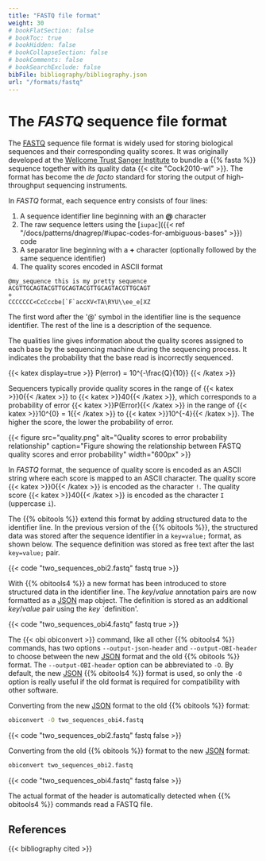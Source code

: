 ```yaml
---
title: "FASTQ file format"
weight: 30
# bookFlatSection: false
# bookToc: true
# bookHidden: false
# bookCollapseSection: false
# bookComments: false
# bookSearchExclude: false
bibFile: bibliography/bibliography.json 
url: "/formats/fastq"
---
```


# The *FASTQ* sequence file format

The [FASTQ](https://en.wikipedia.org/wiki/FASTQ_format) sequence file format is widely used for storing biological sequences and their corresponding quality scores. It was originally developed at the [Wellcome Trust Sanger Institute](https://www.sanger.ac.uk/) to bundle a {{% fasta %}} sequence together with its quality data {{< cite "Cock2010-wl" >}}. The format has become the *de facto* standard for storing the output of high-throughput sequencing instruments.

In *FASTQ* format, each sequence entry consists of four lines:
1. A sequence identifier line beginning with an **@** character
2. The raw sequence letters using the [`iupac`]({{< ref "/docs/patterns/dnagrep/#iupac-codes-for-ambiguous-bases" >}}) code
3. A separator line beginning with a **+** character (optionally followed by the same sequence identifier)
4. The quality scores encoded in ASCII format

```
@my_sequence this is my pretty sequence
ACGTTGCAGTACGTTGCAGTACGTTGCAGTACGTTGCAGT
+
CCCCCCC<CcCccbe[`F`accXV<TA\RYU\\ee_e[XZ
```

The first word after the '@' symbol in the identifier line is the sequence identifier. The rest of the line is a description of the sequence. 

The qualities line gives information about the quality scores assigned to each base by the sequencing machine during the sequencing process. It indicates the probability that the base read is incorrectly sequenced.

{{< katex display=true >}}
P(error) = 10^{-\frac{Q}{10}}
{{< /katex >}}

Sequencers typically provide quality scores in the range of {{< katex >}}0{{< /katex >}} to {{< katex >}}40{{< /katex >}}, which corresponds to a probability of error {{< katex >}}P(Error){{< /katex >}} in the range of {{< katex >}}10^{0} = 1{{< /katex >}} to {{< katex >}}10^{-4}{{< /katex >}}. The higher the score, the lower the probability of error.

<!-- 

quality <- ggplot() + geom_function(fun = function(x) 10^(-x/10)) + xlim(0,40) + xlab("Quality") + ylab(expression(P(Error) == 10^{-Q/10})) + theme_minimal() + scale_y_log10()
ggsave("qality.png",quality) 
-->

{{< figure src="quality.png" 
    alt="Quality scores to error probability relationship"
    caption="Figure showing the relationship between FASTQ quality scores and error probability" 
    width="600px" >}}

In *FASTQ* format, the sequence of quality score is encoded as an ASCII string where each score is mapped to an ASCII character. The quality score {{< katex >}}0{{< /katex >}} is encoded as the character `!`. The quality score {{< katex >}}40{{< /katex >}} is encoded as the character `I` (uppercase `i`).

The {{% obitools %}} extend this format by adding structured data to the identifier line. In the previous version of the {{% obitools %}}, the structured data was stored after the sequence identifier in a `key=value;` format, as shown below. The sequence definition was stored as free text after the last `key=value;` pair.

{{< code "two_sequences_obi2.fastq" fastq true >}}

With {{% obitools4 %}} a new format has been introduced to store structured data in the identifier line. The *key*/*value* annotation pairs are now formatted as a [JSON](https://en.wikipedia.org/wiki/JSON) map object. The definition is stored as an additional *key*/*value* pair using the *key* `definition'.

{{< code "two_sequences_obi4.fastq" fastq true >}}

The {{< obi obiconvert >}} command, like all other {{% obitools4 %}} commands, has two options `--output-json-header` and `--output-OBI-header` to choose between the new [JSON](https://en.wikipedia.org/wiki/JSON) format and the old {{% obitools %}} format. The `--output-OBI-header` option can be abbreviated to `-O`. By default, the new [JSON](https://en.wikipedia.org/wiki/JSON) {{% obitools4 %}} format is used, so only the `-O` option is really useful if the old format is required for compatibility with other software.

Converting from the new [JSON](https://en.wikipedia.org/wiki/JSON) format to the old {{% obitools %}} format:

```bash
obiconvert -O two_sequences_obi4.fastq
```
{{< code "two_sequences_obi2.fastq" fastq false >}} 

Converting from the old {{% obitools %}} format to the new [JSON](https://en.wikipedia.org/wiki/JSON) format:

```bash
obiconvert two_sequences_obi2.fastq
```
{{< code "two_sequences_obi4.fastq" fastq false >}} 

The actual format of the header is automatically detected when {{% obitools4 %}} commands read a FASTQ file.

## References

{{< bibliography cited >}}